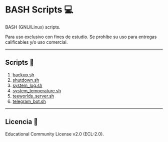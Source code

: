 # BASH Scripts 💻
BASH (GNU/Linux) scripts. 

Para uso exclusivo con fines de estudio. Se prohíbe su uso para entregas calificables y/o uso comercial.
***
## Scripts 📑
1. [backup.sh](https://github.com/FerMdez/Scripts/blob/main/backup.sh)
2. [shutdown.sh](https://github.com/FerMdez/Scripts/blob/main/shutdown.sh)
3. [system_log.sh](https://github.com/FerMdez/Scripts/blob/main/system_log.sh)
4. [system_temperature.sh](https://github.com/FerMdez/Scripts/blob/main/system_temperature.sh)
5. [teeworlds_server.sh](https://github.com/FerMdez/Scripts/blob/main/teeworlds_server.sh)
6. [telegram_bot.sh](https://github.com/FerMdez/Scripts/blob/main/telegram_bot.sh)
***
## Licencia 📄
Educational Community License v2.0 (ECL-2.0).
